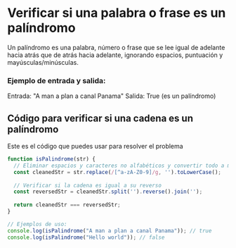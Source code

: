 # Verificar si una palabra o frase es un palíndromo

Un palíndromo es una palabra, número o frase que se lee igual de adelante hacia atrás que de atrás hacia adelante, ignorando espacios, puntuación y mayúsculas/minúsculas.

### Ejemplo de entrada y salida:

Entrada: "A man a plan a canal Panama"
Salida: True (es un palíndromo)

## Código para verificar si una cadena es un palíndromo
Este es el código que puedes usar para resolver el problema

```javascript
function isPalindrome(str) {
  // Eliminar espacios y caracteres no alfabéticos y convertir todo a minúsculas
  const cleanedStr = str.replace(/[^a-zA-Z0-9]/g, '').toLowerCase();
  
  // Verificar si la cadena es igual a su reverso
  const reversedStr = cleanedStr.split('').reverse().join('');
  
  return cleanedStr === reversedStr;
}

// Ejemplos de uso:
console.log(isPalindrome("A man a plan a canal Panama")); // true
console.log(isPalindrome("Hello world")); // false
```